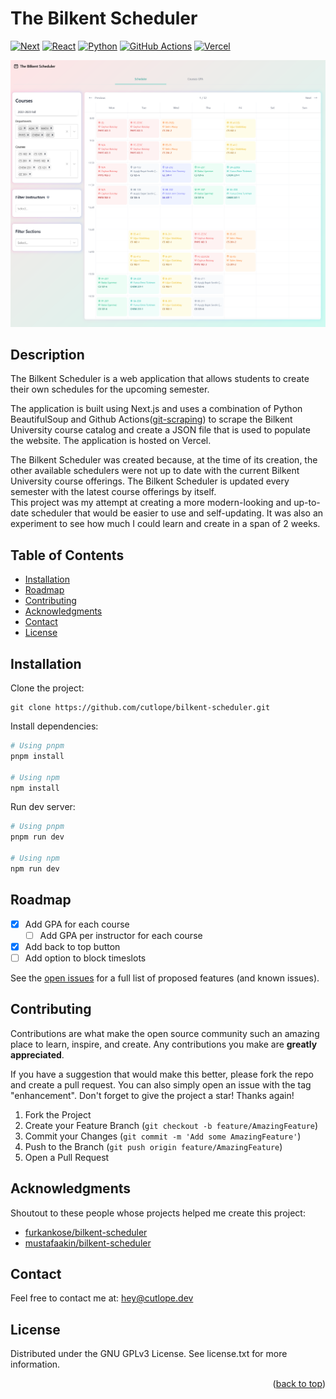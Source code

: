 <a name="readme-top"></a>
<h1> The Bilkent Scheduler </h1>

[![Next][next.js]][next-url] [![React][react.js]][react-url] [![Python][python]][python-url] [![GitHub Actions][github actions]][github actions-url] [![Vercel][vercel]][vercel-url]

[![Product Name Screen Shot][product-screenshot]](https://bilkent-scheduler.vercel.app/)

## Description

The Bilkent Scheduler is a web application that allows students to create their own schedules for the upcoming semester.

The application is built using Next.js and uses a combination of Python BeautifulSoup and Github Actions([git-scraping](https://simonwillison.net/2020/Oct/9/git-scraping/)) to scrape the Bilkent University course catalog and create a JSON file that is used to populate the website. The application is hosted on Vercel.

The Bilkent Scheduler was created because, at the time of its creation, the other available schedulers were not up to date with the current Bilkent University course offerings. The Bilkent Scheduler is updated every semester with the latest course offerings by itself.       
This project was my attempt at creating a more modern-looking and up-to-date scheduler that would be easier to use and self-updating. It was also an experiment to see how much I could learn and create in a span of 2 weeks.

## Table of Contents

- [Installation](#installation)
- [Roadmap](#roadmap)
- [Contributing](#contributing)
- [Acknowledgments](#acknowledgments)
- [Contact](#contact)
- [License](#license)

## Installation

Clone the project:

    git clone https://github.com/cutlope/bilkent-scheduler.git

Install dependencies:

```bash
# Using pnpm
pnpm install

# Using npm
npm install
```

Run dev server:

```bash
# Using pnpm
pnpm run dev

# Using npm
npm run dev
```

<!-- ROADMAP -->

## Roadmap

- [x] Add GPA for each course
  - [ ] Add GPA per instructor for each course
- [x] Add back to top button
- [ ] Add option to block timeslots

See the [open issues](https://github.com/cutlope/bilkent-scheduler/issues) for a full list of proposed features (and known issues).

<!-- CONTACT -->

<!-- ACKNOWLEDGMENTS -->

## Contributing

Contributions are what make the open source community such an amazing place to learn, inspire, and create. Any contributions you make are **greatly appreciated**.

If you have a suggestion that would make this better, please fork the repo and create a pull request. You can also simply open an issue with the tag "enhancement".
Don't forget to give the project a star! Thanks again!

1. Fork the Project
2. Create your Feature Branch (`git checkout -b feature/AmazingFeature`)
3. Commit your Changes (`git commit -m 'Add some AmazingFeature'`)
4. Push to the Branch (`git push origin feature/AmazingFeature`)
5. Open a Pull Request

## Acknowledgments

Shoutout to these people whose projects helped me create this project:

- [furkankose/bilkent-scheduler](https://github.com/furkankose/bilkent-scheduler)
- [mustafaakin/bilkent-scheduler](https://github.com/mustafaakin/bilkent-scheduler)

## Contact

Feel free to contact me at: [hey@cutlope.dev](mailto:hey@cutlope.dev)

<!-- CONTRIBUTING -->

## License

Distributed under the GNU GPLv3 License. See license.txt for more information.

<p align="right">(<a href="#readme-top">back to top</a>)</p>

<!-- https://www.markdownguide.org/basic-syntax/#reference-style-links -->

[next.js]: https://img.shields.io/badge/next.js-000000?style=for-the-badge&logo=nextdotjs&logoColor=white
[next-url]: https://nextjs.org/
[react.js]: https://img.shields.io/badge/React-20232A?style=for-the-badge&logo=react&logoColor=61DAFB
[react-url]: https://reactjs.org/
[python]: https://img.shields.io/badge/Python-3776AB?style=for-the-badge&logo=python&logoColor=white
[python-url]: https://www.python.org/
[github actions]: https://img.shields.io/badge/GitHub_Actions-2088FF?style=for-the-badge&logo=github-actions&logoColor=white
[github actions-url]: https://github.com/features/actions
[vercel]: https://img.shields.io/badge/Vercel-000000?style=for-the-badge&logo=vercel&logoColor=white
[vercel-url]: https://vercel.com/
[product-screenshot]: /public/screenshot.png
